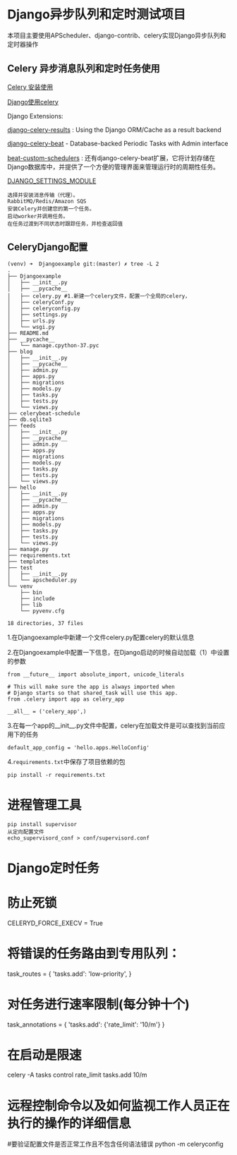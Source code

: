 # Django异步队列和定时测试项目
本项目主要使用APScheduler、django-contrib、celery实现Django异步队列和定时器操作

## Celery 异步消息队列和定时任务使用

[Celery 安装使用](http://docs.celeryproject.org/en/master/getting-started/first-steps-with-celery.html#choosing-a-broker)

[Django使用celery](http://docs.celeryproject.org/en/master/django/first-steps-with-django.html)

Django Extensions:

[django-celery-results](https://pypi.org/project/django-celery-results/) : Using the Django ORM/Cache as a result backend

[django-celery-beat](https://pypi.org/project/django-celery-beat/) - Database-backed Periodic Tasks with Admin interface

[beat-custom-schedulers](http://docs.celeryproject.org/en/master/userguide/periodic-tasks.html#beat-custom-schedulers) : 还有django-celery-beat扩展，它将计划存储在Django数据库中，并提供了一个方便的管理界面来管理运行时的周期性任务。

[DJANGO_SETTINGS_MODULE](https://django.readthedocs.io/en/latest/topics/settings.html#envvar-DJANGO_SETTINGS_MODULE)

    选择并安装消息传输（代理）。
    RabbitMQ/Redis/Amazon SQS
    安装Celery并创建您的第一个任务。
    启动worker并调用任务。
    在任务过渡到不同状态时跟踪任务，并检查返回值


## CeleryDjango配置

    (venv) ➜  Djangoexample git:(master) ✗ tree -L 2
    .
    ├── Djangoexample
    │   ├── __init__.py
    │   ├── __pycache__
    │   ├── celery.py #1.新建一个celery文件，配置一个全局的celery，
    │   ├── celeryConf.py
    │   ├── celeryconfig.py
    │   ├── settings.py
    │   ├── urls.py
    │   └── wsgi.py
    ├── README.md
    ├── __pycache__
    │   └── manage.cpython-37.pyc
    ├── blog
    │   ├── __init__.py
    │   ├── __pycache__
    │   ├── admin.py
    │   ├── apps.py
    │   ├── migrations
    │   ├── models.py
    │   ├── tasks.py
    │   ├── tests.py
    │   └── views.py
    ├── celerybeat-schedule
    ├── db.sqlite3
    ├── feeds
    │   ├── __init__.py
    │   ├── __pycache__
    │   ├── admin.py
    │   ├── apps.py
    │   ├── migrations
    │   ├── models.py
    │   ├── tasks.py
    │   ├── tests.py
    │   └── views.py
    ├── hello
    │   ├── __init__.py
    │   ├── __pycache__
    │   ├── admin.py
    │   ├── apps.py
    │   ├── migrations
    │   ├── models.py
    │   ├── tasks.py
    │   ├── tests.py
    │   └── views.py
    ├── manage.py
    ├── requirements.txt
    ├── templates
    ├── test
    │   ├── __init__.py
    │   └── apscheduler.py
    └── venv
        ├── bin
        ├── include
        ├── lib
        └── pyvenv.cfg
    
    18 directories, 37 files

1.在Djangoexample中新建一个文件celery.py配置celery的默认信息

2.在Djangoexample中配置一下信息，在Django启动的时候自动加载（1）中设置的参数

    from __future__ import absolute_import, unicode_literals
    
    # This will make sure the app is always imported when
    # Django starts so that shared_task will use this app.
    from .celery import app as celery_app
    
    __all__ = ('celery_app',)
3.在每一个app的__init__.py文件中配置，celery在加载文件是可以查找到当前应用下的任务

    default_app_config = 'hello.apps.HelloConfig'
    
4.`requirements.txt`中保存了项目依赖的包

    pip install -r requirements.txt




# 进程管理工具

    pip install supervisor
    从定向配置文件
    echo_supervisord_conf > conf/supervisord.conf

# Django定时任务
# 防止死锁
CELERYD_FORCE_EXECV = True

# 将错误的任务路由到专用队列：
task_routes = {
    'tasks.add': 'low-priority',
}

# 对任务进行速率限制(每分钟十个)
task_annotations = {
    'tasks.add': {'rate_limit': '10/m'}
}

# 在启动是限速
celery -A tasks control rate_limit tasks.add 10/m


# 远程控制命令以及如何监视工作人员正在执行的操作的详细信息

#要验证配置文件是否正常工作且不包含任何语法错误
python -m celeryconfig